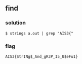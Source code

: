 ## find
### solution
```
$ strings a.out | grep "AIS3{"
```
### flag
```
AIS3{StrINg$_And_gR3P_I5_U$eFu1}
